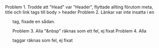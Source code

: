 Problem 1. Trodde att "Head" var "Header", flyttade allting förutom meta, title och link tags till body > header
Problem 2. Länkar var inte insatta i en <ul> tag, fixade en sådan.

Problem 3. Alla "&nbsp" räknas som ett fel, ej fixat
Problem 4. Alla <section> taggar räknas som fel, ej fixat
